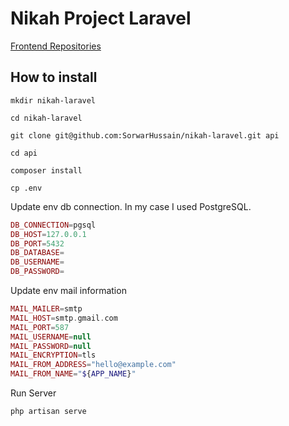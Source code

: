 # Nikah Project Laravel

<a href="https://github.com/SorwarHussain/nikah-vue">Frontend Repositories</a>

## How to install

```
mkdir nikah-laravel
```

```
cd nikah-laravel
```

```
git clone git@github.com:SorwarHussain/nikah-laravel.git api
```

```
cd api
```

```
composer install
```

```
cp .env
```

<p>Update env db connection. In my case I used PostgreSQL. </p>

```php
DB_CONNECTION=pgsql
DB_HOST=127.0.0.1
DB_PORT=5432
DB_DATABASE=
DB_USERNAME=
DB_PASSWORD=
```

<p>Update env mail information</p>

```php
MAIL_MAILER=smtp
MAIL_HOST=smtp.gmail.com
MAIL_PORT=587
MAIL_USERNAME=null
MAIL_PASSWORD=null
MAIL_ENCRYPTION=tls
MAIL_FROM_ADDRESS="hello@example.com"
MAIL_FROM_NAME="${APP_NAME}"
```
<p>Run Server</p>

```php
php artisan serve
```

